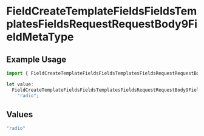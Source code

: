 # FieldCreateTemplateFieldsFieldsTemplatesFieldsRequestRequestBody9FieldMetaType

## Example Usage

```typescript
import { FieldCreateTemplateFieldsFieldsTemplatesFieldsRequestRequestBody9FieldMetaType } from "@documenso/sdk-typescript/models/operations";

let value:
  FieldCreateTemplateFieldsFieldsTemplatesFieldsRequestRequestBody9FieldMetaType =
    "radio";
```

## Values

```typescript
"radio"
```